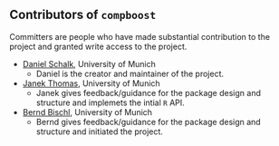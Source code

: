 ## Contributors of `compboost`

Committers are people who have made substantial contribution to the project and granted write access to the project.

-   [Daniel Schalk](https://github.com/schalkdaniel), University of Munich
    -   Daniel is the creator and maintainer of the project.
-   [Janek Thomas](https://github.com/ja-thomas), University of Munich
    -   Janek gives feedback/guidance for the package design and structure and implemets the intial `R` API.
-   [Bernd Bischl](https://github.com/berndbischl), University of Munich
    -   Bernd gives feedback/guidance for the package design and structure and initiated the project.
